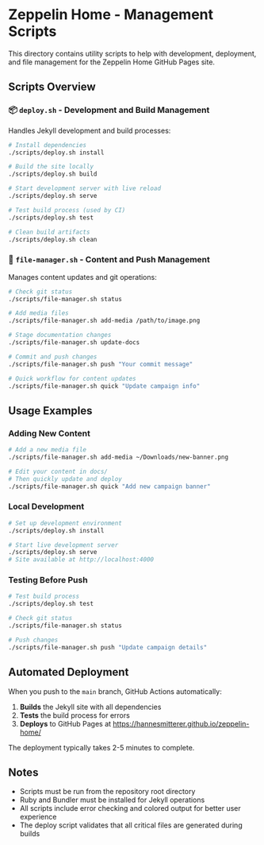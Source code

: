 # Zeppelin Home - Management Scripts

This directory contains utility scripts to help with development, deployment, and file management for the Zeppelin Home GitHub Pages site.

## Scripts Overview

### 📦 `deploy.sh` - Development and Build Management

Handles Jekyll development and build processes:

```bash
# Install dependencies
./scripts/deploy.sh install

# Build the site locally
./scripts/deploy.sh build

# Start development server with live reload
./scripts/deploy.sh serve

# Test build process (used by CI)
./scripts/deploy.sh test

# Clean build artifacts
./scripts/deploy.sh clean
```

### 📁 `file-manager.sh` - Content and Push Management

Manages content updates and git operations:

```bash
# Check git status
./scripts/file-manager.sh status

# Add media files
./scripts/file-manager.sh add-media /path/to/image.png

# Stage documentation changes
./scripts/file-manager.sh update-docs

# Commit and push changes
./scripts/file-manager.sh push "Your commit message"

# Quick workflow for content updates
./scripts/file-manager.sh quick "Update campaign info"
```

## Usage Examples

### Adding New Content

```bash
# Add a new media file
./scripts/file-manager.sh add-media ~/Downloads/new-banner.png

# Edit your content in docs/
# Then quickly update and deploy
./scripts/file-manager.sh quick "Add new campaign banner"
```

### Local Development

```bash
# Set up development environment
./scripts/deploy.sh install

# Start live development server
./scripts/deploy.sh serve
# Site available at http://localhost:4000
```

### Testing Before Push

```bash
# Test build process
./scripts/deploy.sh test

# Check git status
./scripts/file-manager.sh status

# Push changes
./scripts/file-manager.sh push "Update campaign details"
```

## Automated Deployment

When you push to the `main` branch, GitHub Actions automatically:

1. **Builds** the Jekyll site with all dependencies
2. **Tests** the build process for errors
3. **Deploys** to GitHub Pages at https://hannesmitterer.github.io/zeppelin-home/

The deployment typically takes 2-5 minutes to complete.

## Notes

- Scripts must be run from the repository root directory
- Ruby and Bundler must be installed for Jekyll operations
- All scripts include error checking and colored output for better user experience
- The deploy script validates that all critical files are generated during builds